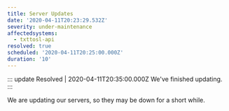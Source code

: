```yaml
---
title: Server Updates
date: '2020-04-11T20:23:29.532Z'
severity: under-maintenance
affectedsystems:
  - txttosl-api
resolved: true
scheduled: '2020-04-11T20:25:00.000Z'
duration: '10'
---
```

::: update Resolved | 2020-04-11T20:35:00.000Z
We've finished updating.
:::

We are updating our servers, so they may be down for a short while.

<!--- language code: en -->
